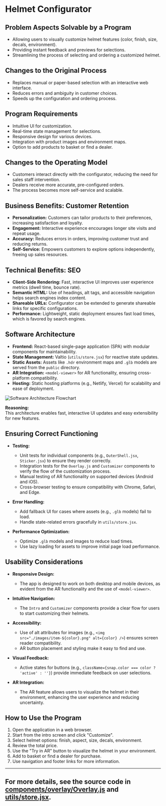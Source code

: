 # Helmet Configurator

## Problem Aspects Solvable by a Program

- Allowing users to visually customize helmet features (color, finish, size, decals, environment).
- Providing instant feedback and previews for selections.
- Streamlining the process of selecting and ordering a customized helmet.

## Changes to the Original Process

- Replaces manual or paper-based selection with an interactive web interface.
- Reduces errors and ambiguity in customer choices.
- Speeds up the configuration and ordering process.

## Program Requirements

- Intuitive UI for customization.
- Real-time state management for selections.
- Responsive design for various devices.
- Integration with product images and environment maps.
- Option to add products to basket or find a dealer.

## Changes to the Operating Model

- Customers interact directly with the configurator, reducing the need for sales staff intervention.
- Dealers receive more accurate, pre-configured orders.
- The process becomes more self-service and scalable.

## Business Benefits: Customer Retention

- **Personalization:** Customers can tailor products to their preferences, increasing satisfaction and loyalty.
- **Engagement:** Interactive experience encourages longer site visits and repeat usage.
- **Accuracy:** Reduces errors in orders, improving customer trust and reducing returns.
- **Self-Service:** Empowers customers to explore options independently, freeing up sales resources.

## Technical Benefits: SEO

- **Client-Side Rendering:** Fast, interactive UI improves user experience metrics (dwell time, bounce rate).
- **Semantic HTML:** Use of headings, alt tags, and accessible navigation helps search engines index content.
- **Shareable URLs:** Configurator can be extended to generate shareable links for specific configurations.
- **Performance:** Lightweight, static deployment ensures fast load times, which is favored by search engines.

## Software Architecture

- **Frontend:** React-based single-page application (SPA) with modular components for maintainability.
- **State Management:** Valtio (`utils/store.jsx`) for reactive state updates.
- **Static Assets:** Assets like `.hdr` environment maps and `.glb` models are served from the `public` directory.
- **AR Integration:** `<model-viewer>` for AR functionality, ensuring cross-platform compatibility.
- **Hosting:** Static hosting platforms (e.g., Netlify, Vercel) for scalability and ease of deployment.

![Software Architecture Flowchart](https://i.ibb.co/GQWcpsWg/flowchart.png)

**Reasoning:**  
This architecture enables fast, interactive UI updates and easy extensibility for new features.

## Ensuring Correct Functioning

- **Testing:**
  - Unit tests for individual components (e.g., `OuterShell.jsx`, `Sticker.jsx`) to ensure they render correctly.
  - Integration tests for the `Overlay.js` and `Customizer` components to verify the flow of the customization process.
  - Manual testing of AR functionality on supported devices (Android and iOS).
  - Cross-browser testing to ensure compatibility with Chrome, Safari, and Edge.

- **Error Handling:**
  - Add fallback UI for cases where assets (e.g., `.glb` models) fail to load.
  - Handle state-related errors gracefully in `utils/store.jsx`.

- **Performance Optimization:**
  - Optimize `.glb` models and images to reduce load times.
  - Use lazy loading for assets to improve initial page load performance.

## Usability Considerations

- **Responsive Design:**
  - The app is designed to work on both desktop and mobile devices, as evident from the AR functionality and the use of `<model-viewer>`.

- **Intuitive Navigation:**
  - The `Intro` and `Customizer` components provide a clear flow for users to start customizing their helmets.

- **Accessibility:**
  - Use of alt attributes for images (e.g., `<img src="./images/item-${color}.png" alt={color} />`) ensures screen reader compatibility.
  - AR button placement and styling make it easy to find and use.

- **Visual Feedback:**
  - Active states for buttons (e.g., `className={snap.color === color ? 'active' : ''}`) provide immediate feedback on user selections.

- **AR Integration:**
  - The AR feature allows users to visualize the helmet in their environment, enhancing the user experience and reducing uncertainty.

## How to Use the Program

1. Open the application in a web browser.
2. Start from the intro screen and click "Customize".
3. Select helmet options: finish, aspect, size, decals, environment.
4. Review the total price.
5. Use the "Try in AR" button to visualize the helmet in your environment.
6. Add to basket or find a dealer for purchase.
7. Use navigation and footer links for more information.

---

For more details, see the source code in [components/overlay/Overlay.js](components/overlay/Overlay.js) and [utils/store.jsx](utils/store.jsx).
---